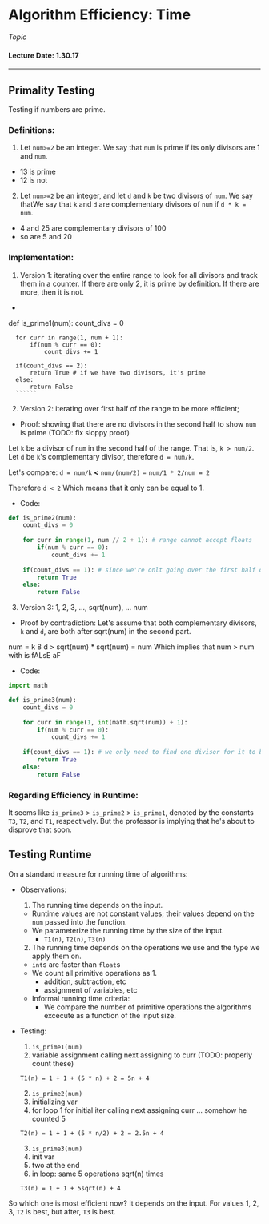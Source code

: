 # Algorithm Efficiency: Time
*Topic*
#### Lecture Date: 1.30.17
---
## Primality Testing
Testing if numbers are prime.

### Definitions:
1. Let `num>=2` be an integer.  We say that `num` is prime if its only divisors are 1 and `num`.
  * 13 is prime
  * 12 is not
2. Let `num>=2` be an integer, and let `d` and `k` be two divisors of `num`.  We say thatWe say that `k` and `d` are complementary divisors of `num` if `d * k = num`.
  * 4 and 25 are complementary divisors of 100
  * so are 5 and 20
  
### Implementation:
1. Version 1: iterating over the entire range to look for all divisors and track them in a counter.  If there are only 2, it is prime by definition.  If there are more, then it is not.
  * ```python
  def is_prime1(num):
      count_divs = 0
      
      for curr in range(1, num + 1):
          if(num % curr == 0):
              count_divs += 1
      
      if(count_divs == 2):
          return True # if we have two divisors, it's prime
      else:
          return False
      ``````
2. Version 2: iterating over first half of the range to be more efficient; 
  
  * Proof: showing that there are no divisors in the second half to show `num` is prime
   (TODO: fix sloppy proof)

   Let `k` be a divisor of `num` in the second half of the range.  That is, `k > num/2`.
   Let `d` be `k`'s complementary divisor, therefore `d = num/k`.

   Let's compare:
   `d = num/k` **<** `num/(num/2)` = `num/1 * 2/num = 2`

   Therefore `d < 2` Which means that it only can be equal to 1.

  * Code:
  ```python
  def is_prime2(num):
      count_divs = 0
      
      for curr in range(1, num // 2 + 1): # range cannot accept floats
          if(num % curr == 0):
              count_divs += 1
      
      if(count_divs == 1): # since we're onlt going over the first half of the range, we only need to find one divisor for it to be prime.
          return True
      else:
          return False
  ```
3. Version 3: 1, 2, 3, ..., sqrt(num), ... num
  * Proof by contradiction:
  Let's assume that both complementary divisors, `k` and `d`, are both after sqrt(num) in the second part.
  
  num = k 8 d > sqrt(num) * sqrt(num) = num
  Which implies that num > num with is fALsE aF
  
  * Code:
  ```python
  import math
  
  def is_prime3(num):
      count_divs = 0
      
      for curr in range(1, int(math.sqrt(num)) + 1):
          if(num % curr == 0):
              count_divs += 1
      
      if(count_divs == 1): # we only need to find one divisor for it to be prime. TODO: explain why
          return True
      else:
          return False
  ```
### Regarding Efficiency in Runtime:
It seems like `is_prime3` > `is_prime2` > `is_prime1`, denoted by the constants `T3`, `T2`, and `T1`, respectively.
But the professor is implying that he's about to disprove that soon.

## Testing Runtime
On a standard measure for running time of algorithms:
* Observations:
  1. The running time depends on the input.
    * Runtime values are not constant values; their values depend on the `num` passed into the function.
    * We parameterize the running time by the size of the input.
      * `T1(n)`, `T2(n)`, `T3(n)`
  2. The running time depends on the operations we use and the type we apply them on.
    * `int`s are faster than `float`s
    * We count all primitive operations as 1.
      * addition, subtraction, etc
      * assignment of variables, etc
    * Informal running time criteria:
      * We compare the number of primitive operations the algorithms excecute as a function of the input size.
      
* Testing:
  1. `is_prime1(num)`
    1. variable assignment
    calling next
    assigning to curr
    (TODO: properly count these)
    
    `T1(n) = 1 + 1 + (5 * n) + 2 = 5n + 4`
    
  2. `is_prime2(num)`
    1. initializing var
    2. for loop 
     1 for initial iter
      calling next
      assigning curr
      ... somehow he counted 5
      
    `T2(n) = 1 + 1 + (5 * n/2) + 2 = 2.5n + 4`
  
  3. `is_prime3(num)`
    1. init var
    2. two at the end
    3. in loop: same 5 operations sqrt(n) times
    
    `T3(n) = 1 + 1 + 5sqrt(n) + 4`
    
So which one is most efficient now? It depends on the input.  For values 1, 2, 3, `T2` is best, but after, `T3` is best.

















